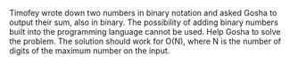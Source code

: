 Timofey wrote down two numbers in binary notation and asked Gosha to output their sum, also in binary. The possibility of adding binary numbers built into the programming language cannot be used. Help Gosha to solve the problem.
The solution should work for O(N), where N is the number of digits of the maximum number on the input.
